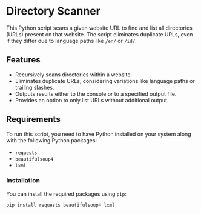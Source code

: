 # Directory Scanner

This Python script scans a given website URL to find and list all directories (URLs) present on that website. The script eliminates duplicate URLs, even if they differ due to language paths like `/en/` or `/id/`.

## Features

- Recursively scans directories within a website.
- Eliminates duplicate URLs, considering variations like language paths or trailing slashes.
- Outputs results either to the console or to a specified output file.
- Provides an option to only list URLs without additional output.

## Requirements

To run this script, you need to have Python installed on your system along with the following Python packages:

- `requests`
- `beautifulsoup4`
- `lxml`

### Installation

You can install the required packages using `pip`:

```bash
pip install requests beautifulsoup4 lxml
